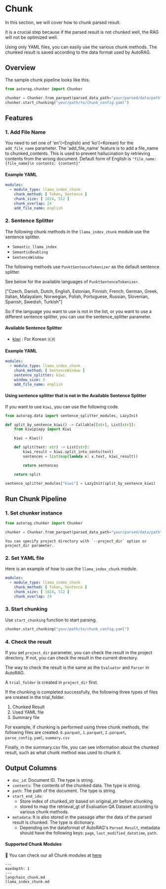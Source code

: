 # Chunk

In this section, we will cover how to chunk parsed result.

It is a crucial step because if the parsed result is not chunked well, the RAG will not be optimized well.

Using only YAML files, you can easily use the various chunk methods.
The chunked result is saved according to the data format used by AutoRAG.

## Overview

The sample chunk pipeline looks like this.

```python
from autorag.chunker import Chunker

chunker = Chunker.from_parquet(parsed_data_path="your/parsed/data/path")
chunker.start_chunking("your/path/to/chunk_config.yaml")
```

## Features

### 1. Add File Name
You need to set one of 'en'(=English) and 'ko'(=Korean) for the `add_file_name` parameter.
The 'add_file_name' feature is to add a file_name to chunked_contents.
This is used to prevent hallucination by retrieving contents from the wrong document.
Default form of English is `"file_name: {file_name}\n contents: {content}"`

#### Example YAML

```yaml
modules:
  - module_type: llama_index_chunk
    chunk_method: [ Token, Sentence ]
    chunk_size: [ 1024, 512 ]
    chunk_overlap: 24
    add_file_name: english
```

### 2. Sentence Splitter

The following chunk methods in the `llama_index_chunk` module use the sentence splitter.

- `Semantic_llama_index`
- `SemanticDoubling`
- `SentenceWindow`

The following methods use `PunktSentenceTokenizer` as the default sentence splitter.

See below for the available languages of `PunktSentenceTokenizer`.

["Czech, Danish, Dutch, English, Estonian, Finnish, French, German, Greek, Italian, Malayalam, Norwegian, Polish, Portuguese, Russian, Slovenian, Spanish, Swedish, Turkish"]

So if the language you want to use is not in the list, or you want to use a different sentence splitter, you can use the sentence_splitter parameter.

#### Available Sentence Splitter
- [kiwi](https://github.com/bab2min/kiwipiepy) : For Korean 🇰🇷

#### Example YAML

```yaml
modules:
  - module_type: llama_index_chunk
    chunk_method: [ SentenceWindow ]
    sentence_splitter: kiwi
    window_size: 3
    add_file_name: english
```

#### Using sentence splitter that is not in the Available Sentence Splitter

If you want to use `kiwi`, you can use the following code.

```python
from autorag.data import sentence_splitter_modules, LazyInit

def split_by_sentence_kiwi() -> Callable[[str], List[str]]:
	from kiwipiepy import Kiwi

	kiwi = Kiwi()

	def split(text: str) -> List[str]:
		kiwi_result = kiwi.split_into_sents(text)
		sentences = list(map(lambda x: x.text, kiwi_result))

		return sentences

	return split

sentence_splitter_modules["kiwi"] = LazyInit(split_by_sentence_kiwi)
```

## Run Chunk Pipeline

### 1. Set chunker instance

```python
from autorag.chunker import Chunker

chunker = Chunker.from_parquet(parsed_data_path="your/parsed/data/path")
```

```{admonition} Want to specify project folder?
You can specify project directory with `--project_dir` option or project_dir parameter.
```

### 2. Set YAML file

Here is an example of how to use the `llama_index_chunk` module.

```yaml
modules:
  - module_type: llama_index_chunk
    chunk_method: [ Token, Sentence ]
    chunk_size: [ 1024, 512 ]
    chunk_overlap: 24
```

### 3. Start chunking

Use `start_chunking` function to start parsing.

```python
chunker.start_chunking("your/path/to/chunk_config.yaml")
```

### 4. Check the result

If you set `project_dir` parameter, you can check the result in the project directory.
If not, you can check the result in the current directory.

The way to check the result is the same as the `Evaluator` and `Parser` in AutoRAG.

A `trial_folder` is created in `project_dir` first.

If the chunking is completed successfully, the following three types of files are created in the trial_folder.

1. Chunked Result
2. Used YAML file
3. Summary file

For example, if chunking is performed using three chunk methods, the following files are created.
`0.parquet`, `1.parquet`, `2.parquet`, `parse_config.yaml`, `summary.csv`

Finally, in the summary.csv file, you can see information about the chunked result, such as what chunk method was used to chunk it.

## Output Columns
- `doc_id`: Document ID. The type is string.
- `contents`: The contents of the chunked data. The type is string.
- `path`: The path of the document. The type is string.
- `start_end_idx`:
  - Store index of chunked_str based on original_str before chunking
  - stored to map the retrieval_gt of Evaluation QA Dataset according to various chunk methods.
- `metadata`: It is also stored in the passage after the data of the parsed result is chunked. The type is dictionary.
  - Depending on the dataformat of AutoRAG's `Parsed Result`, metadata should have the following keys: `page`, `last_modified_datetime`, `path`.

#### Supported Chunk Modules

📌 You can check our all Chunk modules
at [here](https://edai.notion.site/Supporting-Chunk-Modules-8db803dba2ec4cd0a8789659106e86a3?pvs=4)

```{toctree}
---
maxdepth: 1
---
langchain_chunk.md
llama_index_chunk.md
```
